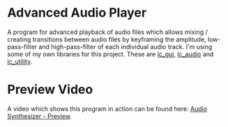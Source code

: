 # Advanced Audio Player
A program for advanced playback of audio files which allows mixing / creating transitions between audio files by keyframing the amplitude, low-pass-filter and high-pass-filter of each individual audio track.
I'm using some of my own libraries for this project. These are [lc_gui](https://github.com/linusced/lc_gui), [lc_audio](https://github.com/linusced/lc_audio) and [lc_utility](https://github.com/linusced/lc_utility).

# Preview Video
A video which shows this program in action can be found here: [Audio Synthesizer - Preview](https://youtu.be/-yV-sjXg3X8).

